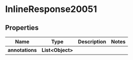 

# InlineResponse20051

## Properties

Name | Type | Description | Notes
------------ | ------------- | ------------- | -------------
**annotations** | **List&lt;Object&gt;** |  | 



